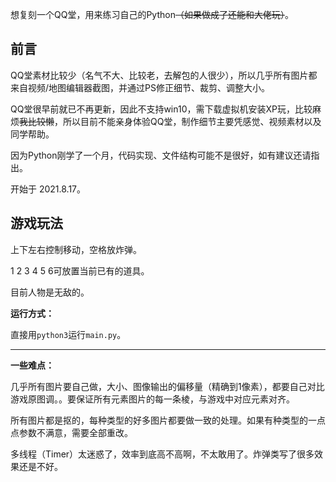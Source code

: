 
想复刻一个QQ堂，用来练习自己的Python~~（如果做成了还能和大佬玩）~~。

## 前言
QQ堂素材比较少（名气不大、比较老，去解包的人很少），所以几乎所有图片都来自视频/地图编辑器截图，并通过PS修正细节、裁剪、调整大小。

QQ堂很早前就已不再更新，因此不支持win10，需下载虚拟机安装XP玩，比较麻烦~~我比较懒~~，所以目前不能亲身体验QQ堂，制作细节主要凭感觉、视频素材以及同学帮助。

因为Python刚学了一个月，代码实现、文件结构可能不是很好，如有建议还请指出。

开始于 2021.8.17。

## 游戏玩法
上下左右控制移动，空格放炸弹。

1 2 3 4 5 6可放置当前已有的道具。

目前人物是无敌的。

**运行方式：**

直接用`python3`运行`main.py`。

-----
**一些难点：**

几乎所有图片要自己做，大小、图像输出的偏移量（精确到1像素），都要自己对比游戏原图调。。要保证所有元素图片的每一条棱，与游戏中对应元素对齐。

所有图片都是抠的，每种类型的好多图片都要做一致的处理。如果有种类型的一点点参数不满意，需要全部重改。

多线程（Timer）太迷惑了，效率到底高不高啊，不太敢用了。炸弹类写了很多效果还是不好。



